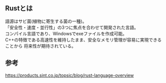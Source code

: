 ## Rustとは
語源はサビ菌(植物に寄生する菌の一種)。  
「安全性・速度・並行性」の3つに焦点を合わせて開発された言語。  
コンパイル言語であり、Windowsでexeファイルを作成可能。  
C++の特徴である高速性を維持したまま、安全なメモリ管理が容易に実現できることから
将来性が期待されている。


## 参考
https://products.sint.co.jp/topsic/blog/rust-language-overview
